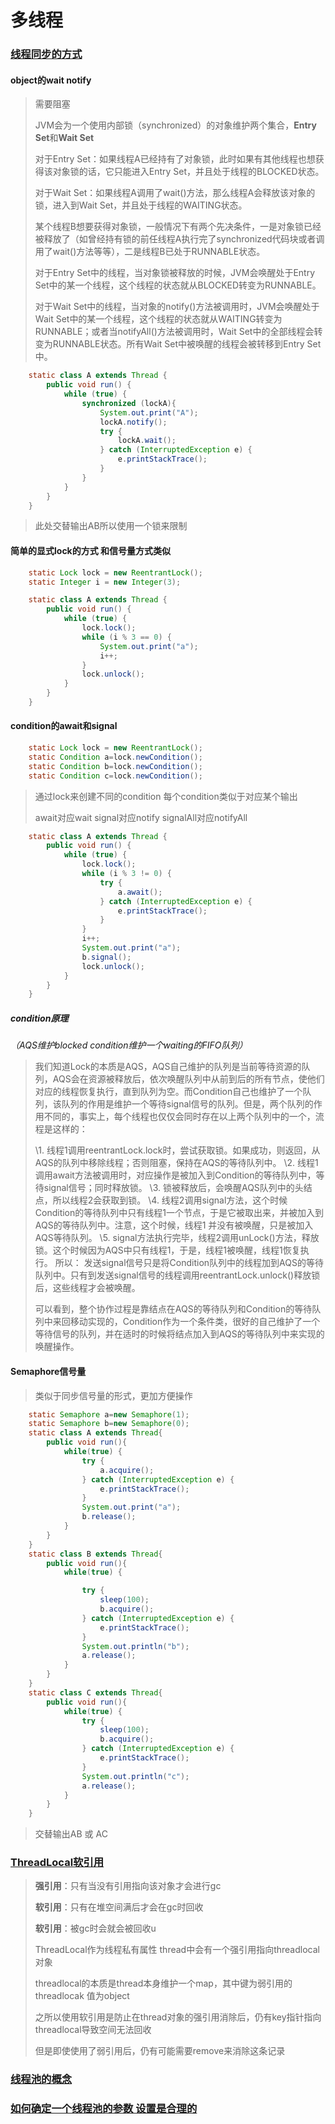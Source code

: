 # 多线程

### <u>线程同步的方式</u>

#### object的wait notify 

> 需要阻塞
>
> JVM会为一个使用内部锁（synchronized）的对象维护两个集合，**Entry Set**和**Wait Set**
>
> 对于Entry Set：如果线程A已经持有了对象锁，此时如果有其他线程也想获得该对象锁的话，它只能进入Entry Set，并且处于线程的BLOCKED状态。
>
> 对于Wait Set：如果线程A调用了wait()方法，那么线程A会释放该对象的锁，进入到Wait Set，并且处于线程的WAITING状态。
>
> 某个线程B想要获得对象锁，一般情况下有两个先决条件，一是对象锁已经被释放了（如曾经持有锁的前任线程A执行完了synchronized代码块或者调用了wait()方法等等），二是线程B已处于RUNNABLE状态。
>
> 对于Entry Set中的线程，当对象锁被释放的时候，JVM会唤醒处于Entry Set中的某一个线程，这个线程的状态就从BLOCKED转变为RUNNABLE。
>
> 对于Wait Set中的线程，当对象的notify()方法被调用时，JVM会唤醒处于Wait Set中的某一个线程，这个线程的状态就从WAITING转变为RUNNABLE；或者当notifyAll()方法被调用时，Wait Set中的全部线程会转变为RUNNABLE状态。所有Wait Set中被唤醒的线程会被转移到Entry Set中。

```java
	static class A extends Thread {
        public void run() {
            while (true) {
                synchronized (lockA){
                    System.out.print("A");
                    lockA.notify();
                    try {
                        lockA.wait();
                    } catch (InterruptedException e) {
                        e.printStackTrace();
                    }
                }
            }
        }
    }
```

> 此处交替输出AB所以使用一个锁来限制



#### 简单的显式lock的方式 和信号量方式类似

```java
	static Lock lock = new ReentrantLock();
    static Integer i = new Integer(3);

    static class A extends Thread {
        public void run() {
            while (true) {
                lock.lock();
                while (i % 3 == 0) {
                    System.out.print("a");
                    i++;
                }
                lock.unlock();
            }
        }
    }
```



#### condition的await和signal

```java
	static Lock lock = new ReentrantLock();
    static Condition a=lock.newCondition();
    static Condition b=lock.newCondition();
    static Condition c=lock.newCondition();
```

> 通过lock来创建不同的condition 每个condition类似于对应某个输出
>
> await对应wait  signal对应notify signalAll对应notifyAll

```java
	static class A extends Thread {
        public void run() {
            while (true) {
                lock.lock();
                while (i % 3 != 0) {
                    try {
                        a.await();
                    } catch (InterruptedException e) {
                        e.printStackTrace();
                    }
                }
                i++;
                System.out.print("a");
                b.signal();
                lock.unlock();
            }
        }
    }
```

##### condition原理 

*（AQS维护blocked condition维护一个waiting的FIFO队列）*

> 我们知道Lock的本质是AQS，AQS自己维护的队列是当前等待资源的队列，AQS会在资源被释放后，依次唤醒队列中从前到后的所有节点，使他们对应的线程恢复执行，直到队列为空。而Condition自己也维护了一个队列，该队列的作用是维护一个等待signal信号的队列。但是，两个队列的作用不同的，事实上，每个线程也仅仅会同时存在以上两个队列中的一个，流程是这样的：
>
> \1. 线程1调用reentrantLock.lock时，尝试获取锁。如果成功，则返回，从AQS的队列中移除线程；否则阻塞，保持在AQS的等待队列中。
> \2. 线程1调用await方法被调用时，对应操作是被加入到Condition的等待队列中，等待signal信号；同时释放锁。
> \3. 锁被释放后，会唤醒AQS队列中的头结点，所以线程2会获取到锁。
> \4. 线程2调用signal方法，这个时候Condition的等待队列中只有线程1一个节点，于是它被取出来，并被加入到AQS的等待队列中。注意，这个时候，线程1 并没有被唤醒，只是被加入AQS等待队列。
> \5. signal方法执行完毕，线程2调用unLock()方法，释放锁。这个时候因为AQS中只有线程1，于是，线程1被唤醒，线程1恢复执行。
> 所以：
> 发送signal信号只是将Condition队列中的线程加到AQS的等待队列中。只有到发送signal信号的线程调用reentrantLock.unlock()释放锁后，这些线程才会被唤醒。
>
> 可以看到，整个协作过程是靠结点在AQS的等待队列和Condition的等待队列中来回移动实现的，Condition作为一个条件类，很好的自己维护了一个等待信号的队列，并在适时的时候将结点加入到AQS的等待队列中来实现的唤醒操作。

#### Semaphore信号量

> 类似于同步信号量的形式，更加方便操作

```java
	static Semaphore a=new Semaphore(1);
    static Semaphore b=new Semaphore(0);
    static class A extends Thread{
        public void run(){
            while(true) {
                try {
                    a.acquire();
                } catch (InterruptedException e) {
                    e.printStackTrace();
                }
                System.out.print("a");
                b.release();
            }
        }
    }
    static class B extends Thread{
        public void run(){
            while(true) {

                try {
                    sleep(100);
                    b.acquire();
                } catch (InterruptedException e) {
                    e.printStackTrace();
                }
                System.out.println("b");
                a.release();
            }
        }
    }
    static class C extends Thread{
        public void run(){
            while(true) {
                try {
                    sleep(100);
                    b.acquire();
                } catch (InterruptedException e) {
                    e.printStackTrace();
                }
                System.out.println("c");
                a.release();
            }
        }
    }
```

> 交替输出AB 或 AC





### <u>ThreadLocal软引用</u>

> **强引用**：只有当没有引用指向该对象才会进行gc
>
> **软引用**：只有在堆空间满后才会在gc时回收
>
> **软引用**：被gc时会就会被回收u
>
> ThreadLocal作为线程私有属性 thread中会有一个强引用指向threadlocal对象
>
> threadlocal的本质是thread本身维护一个map，其中键为弱引用的threadlocak 值为object
>
> 之所以使用软引用是防止在thread对象的强引用消除后，仍有key指针指向threadlocal导致空间无法回收
>
> 但是即使使用了弱引用后，仍有可能需要remove来消除这条记录



### <u>线程池的概念</u>





### <u>如何确定一个线程池的参数 设置是合理的</u>